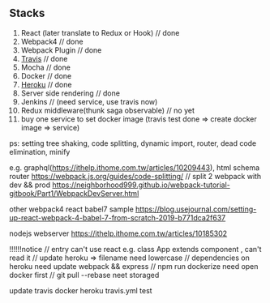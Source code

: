 ## Stacks

1. React (later translate to Redux or Hook) // done <br />
2. Webpack4 // done<br />
3. Webpack Plugin // done<br />
4. [Travis](https://travis-ci.org/) // done<br /> 
5. Mocha // done<br />
6. Docker // done<br />
7. [Heroku](https://webpackbuild.herokuapp.com/) // done<br />
8. Server side rendering // done <br />
9. Jenkins // (need service, use travis now)<br />
10. Redux middleware(thunk saga observable) // no yet <br />
11. buy one service to set docker image (travis test done => create docker image => service)

ps: setting tree shaking, code splitting, dynamic import, router, dead code elimination, minify


e.g. graphql(https://ithelp.ithome.com.tw/articles/10209443), html schema router
https://webpack.js.org/guides/code-splitting/
// split 2 webpack with dev && prod
https://neighborhood999.github.io/webpack-tutorial-gitbook/Part1/WebpackDevServer.html

other webpack4 react babel7 sample
https://blog.usejournal.com/setting-up-react-webpack-4-babel-7-from-scratch-2019-b771dca2f637

nodejs webserver
https://ithelp.ithome.com.tw/articles/10185302

!!!!!!notice
// entry can't use react e.g. class App extends component , can't read it
// update heroku => filename need lowercase
// dependencies on heroku need update webpack && express
// npm run dockerize need open docker first
// git pull --rebase neet storaged

update travis docker heroku
travis.yml test
